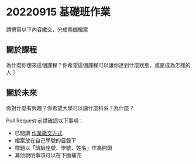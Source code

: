 # 20220915 基礎班作業

請撰寫以下內容繳交，分成兩個檔案

## 關於課程
為什麼你想來這個課程？你希望這個課程可以讓你達到什麼狀態，或是成為怎樣的人？

## 關於未來
你對什麼有興趣？你希望大學可以讀什麼科系？為什麼？


Pull Request 前請確認以下事項：

* 已閱讀 [作業繳交方式](https://hackmd.io/@nssh/nscsc/%2F%40nssh%2Fsummit-homework)
* 檔案放在自己學號的目錄下
* 標題以「班級座號、學號、姓名」作為開頭
* 其他說明事項可以在下面補充
